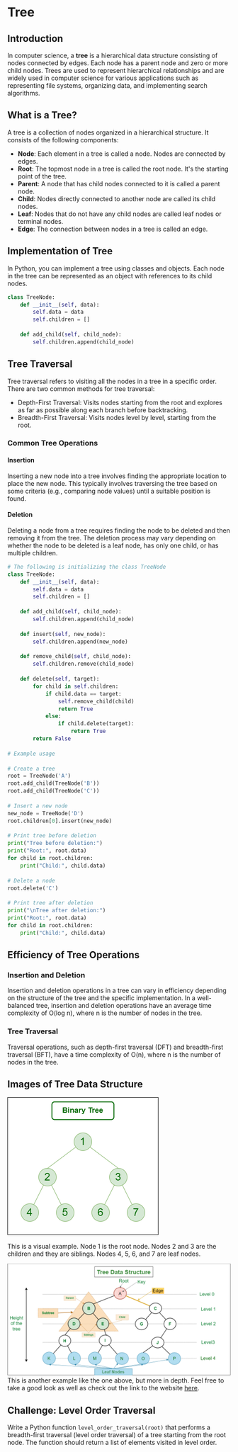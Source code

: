 # Tree

## Introduction

In computer science, a **tree** is a hierarchical data structure consisting of nodes connected by edges. Each node has a parent node and zero or more child nodes. Trees are used to represent hierarchical relationships and are widely used in computer science for various applications such as representing file systems, organizing data, and implementing search algorithms.


## What is a Tree?

A tree is a collection of nodes organized in a hierarchical structure. It consists of the following components:

- **Node**: Each element in a tree is called a node. Nodes are connected by edges.
- **Root**: The topmost node in a tree is called the root node. It's the starting point of the tree.
- **Parent**: A node that has child nodes connected to it is called a parent node.
- **Child**: Nodes directly connected to another node are called its child nodes.
- **Leaf**: Nodes that do not have any child nodes are called leaf nodes or terminal nodes.
- **Edge**: The connection between nodes in a tree is called an edge.


## Implementation of Tree

In Python, you can implement a tree using classes and objects. Each node in the tree can be represented as an object with references to its child nodes.

```python
class TreeNode:
    def __init__(self, data):
        self.data = data
        self.children = []

    def add_child(self, child_node):
        self.children.append(child_node)
```


## Tree Traversal
Tree traversal refers to visiting all the nodes in a tree in a specific order. There are two common methods for tree traversal:

- Depth-First Traversal: Visits nodes starting from the root and explores as far as possible along each branch before backtracking.
- Breadth-First Traversal: Visits nodes level by level, starting from the root.


### Common Tree Operations

#### Insertion

Inserting a new node into a tree involves finding the appropriate location to place the new node. This typically involves traversing the tree based on some criteria (e.g., comparing node values) until a suitable position is found.

#### Deletion

Deleting a node from a tree requires finding the node to be deleted and then removing it from the tree. The deletion process may vary depending on whether the node to be deleted is a leaf node, has only one child, or has multiple children.

```python
# The following is initializing the class TreeNode
class TreeNode:
    def __init__(self, data):
        self.data = data
        self.children = []

    def add_child(self, child_node):
        self.children.append(child_node)

    def insert(self, new_node):
        self.children.append(new_node)

    def remove_child(self, child_node):
        self.children.remove(child_node)

    def delete(self, target):
        for child in self.children:
            if child.data == target:
                self.remove_child(child)
                return True
            else:
                if child.delete(target):
                    return True
        return False

# Example usage

# Create a tree
root = TreeNode('A')
root.add_child(TreeNode('B'))
root.add_child(TreeNode('C'))

# Insert a new node
new_node = TreeNode('D')
root.children[0].insert(new_node)

# Print tree before deletion
print("Tree before deletion:")
print("Root:", root.data)
for child in root.children:
    print("Child:", child.data)

# Delete a node
root.delete('C')

# Print tree after deletion
print("\nTree after deletion:")
print("Root:", root.data)
for child in root.children:
    print("Child:", child.data)
```


## Efficiency of Tree Operations

### Insertion and Deletion
Insertion and deletion operations in a tree can vary in efficiency depending on the structure of the tree and the specific implementation. In a well-balanced tree, insertion and deletion operations have an average time complexity of O(log n), where n is the number of nodes in the tree.

### Tree Traversal
Traversal operations, such as depth-first traversal (DFT) and breadth-first traversal (BFT), have a time complexity of O(n), where n is the number of nodes in the tree.


## Images of Tree Data Structure

![Alt text](images/binary.png)

This is a visual example.
Node 1 is the root node.
Nodes 2 and 3 are the children and they are siblings.
Nodes 4, 5, 6, and 7 are leaf nodes.

![Alt text](images/Treedatastructure.png)
This is another example like the one above, but more in depth. Feel free to take a good look as well as check out the link to the website [here](https://www.geeksforgeeks.org/introduction-to-tree-data-structure-and-algorithm-tutorials/).


## Challenge: Level Order Traversal

Write a Python function `level_order_traversal(root)` that performs a breadth-first traversal (level order traversal) of a tree starting from the root node. The function should return a list of elements visited in level order.
